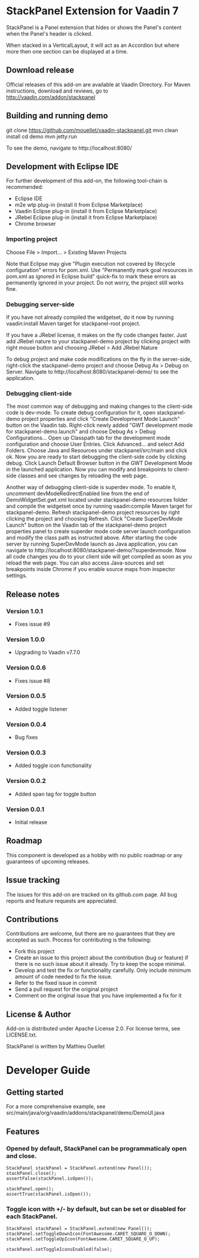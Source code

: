 # StackPanel Extension for Vaadin 7

StackPanel is a Panel extension that hides or shows the Panel's content when the Panel's header is clicked.

When stacked in a VerticalLayout, it will act as an Accordion but where more then one section can be displayed at a time.

## Download release

Official releases of this add-on are available at Vaadin Directory. For Maven instructions, download and reviews, go to http://vaadin.com/addon/stackpanel

## Building and running demo

git clone https://github.com/mouellet/vaadin-stackpanel.git
mvn clean install
cd demo
mvn jetty:run

To see the demo, navigate to http://localhost:8080/

## Development with Eclipse IDE

For further development of this add-on, the following tool-chain is recommended:
- Eclipse IDE
- m2e wtp plug-in (install it from Eclipse Marketplace)
- Vaadin Eclipse plug-in (install it from Eclipse Marketplace)
- JRebel Eclipse plug-in (install it from Eclipse Marketplace)
- Chrome browser

### Importing project

Choose File > Import... > Existing Maven Projects

Note that Eclipse may give "Plugin execution not covered by lifecycle configuration" errors for pom.xml. Use "Permanently mark goal resources in pom.xml as ignored in Eclipse build" quick-fix to mark these errors as permanently ignored in your project. Do not worry, the project still works fine. 

### Debugging server-side

If you have not already compiled the widgetset, do it now by running vaadin:install Maven target for stackpanel-root project.

If you have a JRebel license, it makes on the fly code changes faster. Just add JRebel nature to your stackpanel-demo project by clicking project with right mouse button and choosing JRebel > Add JRebel Nature

To debug project and make code modifications on the fly in the server-side, right-click the stackpanel-demo project and choose Debug As > Debug on Server. Navigate to http://localhost:8080/stackpanel-demo/ to see the application.

### Debugging client-side

The most common way of debugging and making changes to the client-side code is dev-mode. To create debug configuration for it, open stackpanel-demo project properties and click "Create Development Mode Launch" button on the Vaadin tab. Right-click newly added "GWT development mode for stackpanel-demo.launch" and choose Debug As > Debug Configurations... Open up Classpath tab for the development mode configuration and choose User Entries. Click Advanced... and select Add Folders. Choose Java and Resources under stackpanel/src/main and click ok. Now you are ready to start debugging the client-side code by clicking debug. Click Launch Default Browser button in the GWT Development Mode in the launched application. Now you can modify and breakpoints to client-side classes and see changes by reloading the web page. 

Another way of debugging client-side is superdev mode. To enable it, uncomment devModeRedirectEnabled line from the end of DemoWidgetSet.gwt.xml located under stackpanel-demo resources folder and compile the widgetset once by running vaadin:compile Maven target for stackpanel-demo. Refresh stackpanel-demo project resources by right clicking the project and choosing Refresh. Click "Create SuperDevMode Launch" button on the Vaadin tab of the stackpanel-demo project properties panel to create superder mode code server launch configuration and modify the class path as instructed above. After starting the code server by running SuperDevMode launch as Java application, you can navigate to http://localhost:8080/stackpanel-demo/?superdevmode. Now all code changes you do to your client side will get compiled as soon as you reload the web page. You can also access Java-sources and set breakpoints inside Chrome if you enable source maps from inspector settings. 

 
## Release notes

### Version 1.0.1
- Fixes issue #9

### Version 1.0.0
- Upgrading to Vaadin v7.7.0 

### Version 0.0.6
- Fixes issue #8

### Version 0.0.5
- Added toggle listener

### Version 0.0.4
- Bug fixes

### Version 0.0.3
- Added toggle icon functionality

### Version 0.0.2
- Added span tag for toggle button

### Version 0.0.1
- Initial release

## Roadmap

This component is developed as a hobby with no public roadmap or any guarantees of upcoming releases.

## Issue tracking

The issues for this add-on are tracked on its github.com page. All bug reports and feature requests are appreciated. 

## Contributions

Contributions are welcome, but there are no guarantees that they are accepted as such. Process for contributing is the following:
- Fork this project
- Create an issue to this project about the contribution (bug or feature) if there is no such issue about it already. Try to keep the scope minimal.
- Develop and test the fix or functionality carefully. Only include minimum amount of code needed to fix the issue.
- Refer to the fixed issue in commit
- Send a pull request for the original project
- Comment on the original issue that you have implemented a fix for it

## License & Author

Add-on is distributed under Apache License 2.0. For license terms, see LICENSE.txt.

StackPanel is written by Mathieu Ouellet

# Developer Guide

## Getting started

For a more comprehensive example, see src/main/java/org/vaadin/addons/stackpanel/demo/DemoUI.java

## Features

### Opened by default, StackPanel can be programmaticaly open and close.

```
StackPanel stackPanel = StackPanel.extend(new Panel());
stackPanel.close();
assertFalse(stackPanel.isOpen());

stackPanel.open();
assertTrue(stackPanel.isOpen());
```

### Toggle icon with +/- by default, but can be set or disabled for each StackPanel.

```
StackPanel stackPanel = StackPanel.extend(new Panel());
stackPanel.setToggleDownIcon(FontAwesome.CARET_SQUARE_O_DOWN);
stackPanel.setToggleUpIcon(FontAwesome.CARET_SQUARE_O_UP);

stackPanel.setToggleIconsEnabled(false);
```
